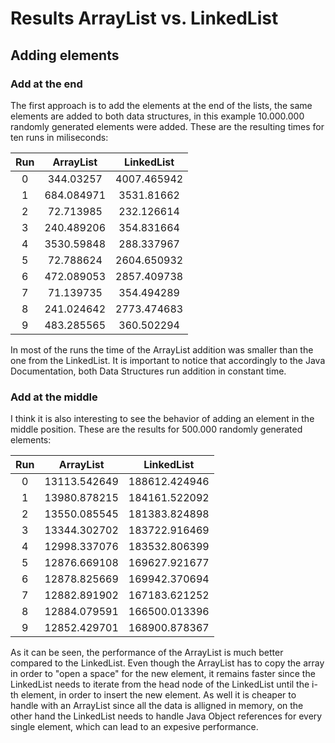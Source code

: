 # Results ArrayList vs. LinkedList

## Adding elements

### Add at the end
The first approach is to add the elements at the end of the lists, the same elements are added to both data structures, in this example 10.000.000 randomly generated elements were added. These are the resulting times for ten runs in miliseconds:

| Run  | ArrayList | LinkedList |
| :--: | :-------: | :--------: |
| 0    |344.03257  |4007.465942 |
| 1    |684.084971 |3531.81662  |
| 2    |72.713985  |232.126614  |
| 3    |240.489206 |354.831664  |
| 4    |3530.59848 |288.337967  |
| 5    |72.788624  |2604.650932 |
| 6    |472.089053 |2857.409738 |
| 7    |71.139735  |354.494289  |
| 8    |241.024642 |2773.474683 |
| 9    |483.285565 |360.502294  |

In most of the runs the time of the ArrayList addition was smaller than the one from the LinkedList. It is important to notice that accordingly to the Java Documentation, both Data Structures run addition in constant time. 

### Add at the middle

I think it is also interesting to see the behavior of adding an element in the middle position. These are the results for 500.000 randomly generated elements:

| Run  | ArrayList | LinkedList |
| :--: | :-------: | :--------: |
| 0    |13113.542649|188612.424946|
| 1    |13980.878215|184161.522092|
| 2    |13550.085545|181383.824898|
| 3    |13344.302702|183722.916469|
| 4    |12998.337076|183532.806399|
| 5    |12876.669108|169627.921677|
| 6    |12878.825669|169942.370694|
| 7    |12882.891902|167183.621252|
| 8    |12884.079591|166500.013396|
| 9    |12852.429701|168900.878367|

As it can be seen, the performance of the ArrayList is much better compared to the LinkedList. Even though the ArrayList has to copy the array in order to "open a space" for the new element, it remains faster since the LinkedList needs to iterate from the head node of the LinkedList until the i-th element, in order to insert the new element. As well it is cheaper to handle with an ArrayList since all the data is alligned in memory, on the other hand the LinkedList needs to handle Java Object references for every single element, which can lead to an expesive performance.